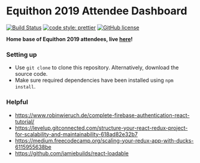 # Equithon 2019 Attendee Dashboard

[![Build Status](https://travis-ci.com/equithon/site-dashboard.svg?branch=master)](https://travis-ci.com/equithon/site-main)
[![code style: prettier](https://img.shields.io/badge/code_style-prettier-ff69b4.svg?style=flat-square)](https://github.com/prettier/prettier)
[![GitHub license](https://img.shields.io/github/license/equithon/site-dashboard.svg?style=flat-square)](https://github.com/equithon/site-dashboard/blob/master/LICENSE)

**Home base of Equithon 2019 attendees, live [here](https://my.equithon.org)!**

### Setting up

- Use `git clone` to clone this repository. Alternatively, download the source code.
- Make sure required dependencies have been installed using `npm install`.

### Helpful

- https://www.robinwieruch.de/complete-firebase-authentication-react-tutorial/
- https://levelup.gitconnected.com/structure-your-react-redux-project-for-scalability-and-maintainability-618ad82e32b7
- https://medium.freecodecamp.org/scaling-your-redux-app-with-ducks-6115955638be
- https://github.com/jamiebuilds/react-loadable

